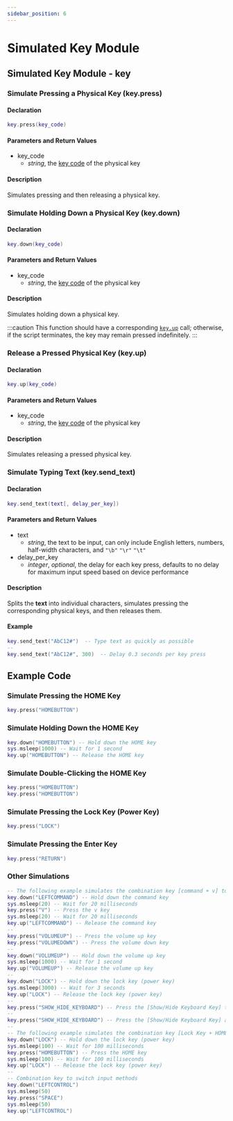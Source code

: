 ```yaml
---
sidebar_position: 6
---
```


# Simulated Key Module

## Simulated Key Module - key

### Simulate Pressing a Physical Key \(**key\.press**\)

#### Declaration

```lua
key.press(key_code)
```

#### Parameters and Return Values

- key_code
  - *string*, the [key code](../appendix/supported-keycodes.md) of the physical key

#### Description

Simulates pressing and then releasing a physical key.

### Simulate Holding Down a Physical Key \(**key\.down**\)

#### Declaration

```lua
key.down(key_code)
```

#### Parameters and Return Values

- key_code
  - *string*, the [key code](../appendix/supported-keycodes.md) of the physical key

#### Description

Simulates holding down a physical key.

:::caution
This function should have a corresponding [`key.up`](#release-a-pressed-physical-key-keyup) call; otherwise, if the script terminates, the key may remain pressed indefinitely.
:::

### Release a Pressed Physical Key \(**key\.up**\)

#### Declaration

```lua
key.up(key_code)
```

#### Parameters and Return Values

- key_code
  - *string*, the [key code](../appendix/supported-keycodes.md) of the physical key

#### Description

Simulates releasing a pressed physical key.

### Simulate Typing Text \(**key\.send\_text**\)

#### Declaration

```lua
key.send_text(text[, delay_per_key])
```

#### Parameters and Return Values

- text
  - *string*, the text to be input, can only include English letters, numbers, half-width characters, and `"\b"` `"\r"` `"\t"`
- delay_per_key
  - *integer*, *optional*, the delay for each key press, defaults to no delay for maximum input speed based on device performance

#### Description

Splits the **text** into individual characters, simulates pressing the corresponding physical keys, and then releases them.

#### Example

```lua
key.send_text("AbC12#")  -- Type text as quickly as possible
--
key.send_text("AbC12#", 300)  -- Delay 0.3 seconds per key press
```

## Example Code

### Simulate Pressing the HOME Key

```lua title="key.press"
key.press("HOMEBUTTON")
```

### Simulate Holding Down the HOME Key

```lua title="key.press"
key.down("HOMEBUTTON") -- Hold down the HOME key
sys.msleep(1000) -- Wait for 1 second
key.up("HOMEBUTTON") -- Release the HOME key
```

### Simulate Double-Clicking the HOME Key

```lua title="key.press"
key.press("HOMEBUTTON")
key.press("HOMEBUTTON")
```

### Simulate Pressing the Lock Key (Power Key)

```lua title="key.press"
key.press("LOCK")
```

### Simulate Pressing the Enter Key

```lua title="key.press"
key.press("RETURN")
```

### Other Simulations

```lua title="key.press"
-- The following example simulates the combination key [command + v] to paste clipboard text (not control + v on Windows)
key.down("LEFTCOMMAND") -- Hold down the command key
sys.msleep(20) -- Wait for 20 milliseconds
key.press("V") -- Press the v key
sys.msleep(20) -- Wait for 20 milliseconds
key.up("LEFTCOMMAND") -- Release the command key
--
key.press("VOLUMEUP") -- Press the volume up key
key.press("VOLUMEDOWN") -- Press the volume down key
--
key.down("VOLUMEUP") -- Hold down the volume up key
sys.msleep(1000) -- Wait for 1 second
key.up("VOLUMEUP") -- Release the volume up key
--
key.down("LOCK") -- Hold down the lock key (power key)
sys.msleep(3000) -- Wait for 3 seconds
key.up("LOCK") -- Release the lock key (power key)
--
key.press("SHOW_HIDE_KEYBOARD") -- Press the [Show/Hide Keyboard Key] to hide the virtual keyboard
--
key.press("SHOW_HIDE_KEYBOARD") -- Press the [Show/Hide Keyboard Key] again to show the virtual keyboard
--
-- The following example simulates the combination key [Lock Key + HOME Key] to take a screenshot and save it to the album
key.down("LOCK") -- Hold down the lock key (power key)
sys.msleep(100) -- Wait for 100 milliseconds
key.press("HOMEBUTTON") -- Press the HOME key
sys.msleep(100) -- Wait for 100 milliseconds
key.up("LOCK") -- Release the lock key (power key)
--
-- Combination key to switch input methods
key.down("LEFTCONTROL")
sys.msleep(50)
key.press("SPACE")
sys.msleep(50)
key.up("LEFTCONTROL")
```
